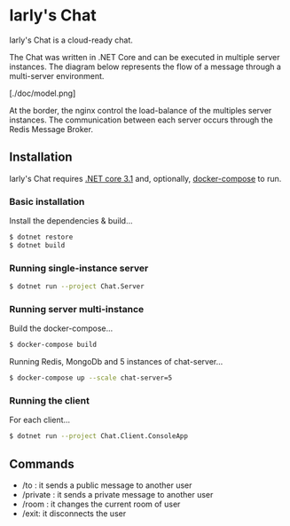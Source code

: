 # Iarly's Chat

Iarly's Chat is a cloud-ready chat.

The Chat was written in .NET Core and can be executed in multiple server instances.
The diagram below represents the flow of a message through a multi-server environment.

[./doc/model.png]

At the border, the nginx control the load-balance of the multiples server instances. 
The communication between each server occurs through the Redis Message Broker.

## Installation

Iarly's Chat requires [.NET core 3.1](https://dotnet.microsoft.com/download) and, optionally, [docker-compose](https://docs.docker.com/compose/) to run.

### Basic installation

Install the dependencies & build...

```sh
$ dotnet restore
$ dotnet build
```

### Running single-instance server

```sh
$ dotnet run --project Chat.Server
```

### Running server multi-instance

Build the docker-compose...

```sh
$ docker-compose build
```

Running Redis, MongoDb and 5 instances of chat-server...

```sh
$ docker-compose up --scale chat-server=5
```

### Running the client

For each client...

```sh
$ dotnet run --project Chat.Client.ConsoleApp
```

## Commands

- /to <nickname> <message>: it sends a public message to another user
- /private <nickname> <message>: it sends a private message to another user
- /room <room>: it changes the current room of user
- /exit: it disconnects the user
